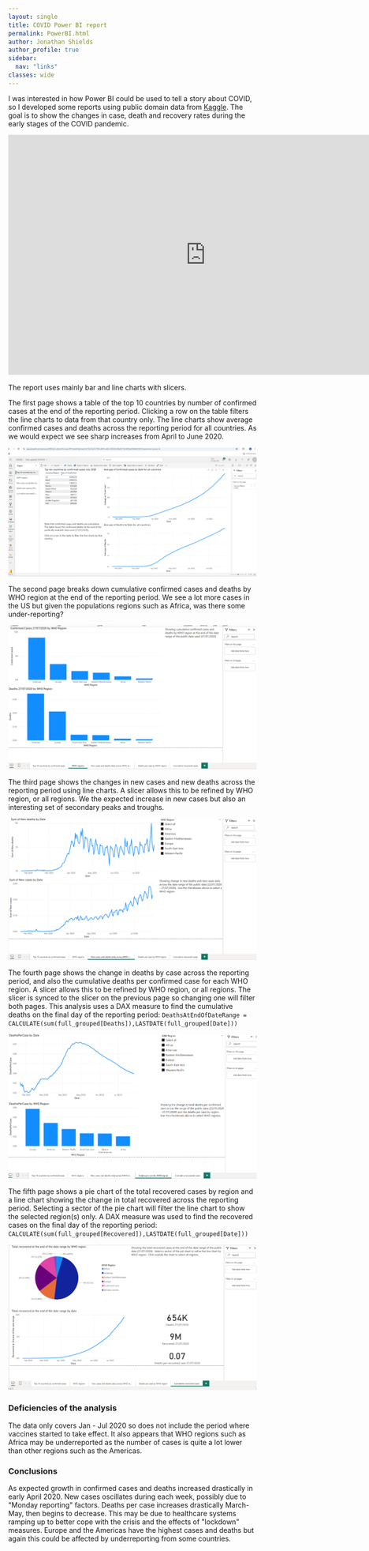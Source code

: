 ```yaml
---
layout: single
title: COVID Power BI report
permalink: PowerBI.html
author: Jonathan Shields
author_profile: true
sidebar:
  nav: "links"
classes: wide
---
```


I was interested in how Power BI could be used to tell a story about COVID, so I developed some reports using public domain data from <a href="https://www.kaggle.com/datasets/imdevskp/corona-virus-report">Kaggle<a/>.  The goal is to show the changes in case, death and recovery rates during the early stages of the COVID pandemic.

<iframe title="COVID2" width="800" height="486" src="https://app.powerbi.com/view?r=eyJrIjoiNTVkMTIwNjgtZjY3MS00ZmVhLTljODUtOTkxY2RjZmY1ODBhIiwidCI6IjZiZjM5YTM1LTMxNjUtNDQ4Ny1iNzk3LWEyODA4NTZmN2VjYyJ9" frameborder="0" allowFullScreen="true"></iframe>

The report uses mainly bar and line charts with slicers. 

The first page shows a table of the top 10 countries by number of confirmed cases at the end of the reporting period.  Clicking a row on the table filters the line charts
to data from that country only.  The line charts show average confirmed cases and deaths across the reporting period for all countries.  As we would expect we see sharp increases from April to June 2020.

![First Page](/assets/images/Page1.png)

The second page breaks down cumulative confirmed cases and deaths by WHO region at the end of the reporting period. We see a lot more cases in the US but given the populations regions such as Africa, was there some under-reporting?

![Second Page](/assets/images/Page2.png)

The third page shows the changes in new cases and new deaths across the reporting period using line charts.  A slicer allows this to be refined by WHO region, or all regions. We the expected increase in new cases but also an interesting set of secondary peaks and troughs.

![Third Page](/assets/images/Page3.png)

The fourth page shows the change in deaths by case across the reporting period, and also the cumulative deaths per confirmed case for each WHO region. A slicer allows this to be refined by WHO region, or all regions. The slicer is synced to the slicer on the previous page so changing one will filter both pages.  This analysis uses a DAX measure to find the cumulative deaths on the final day of the reporting period: 
`DeathsAtEndOfDateRange = CALCULATE(sum(full_grouped[Deaths]),LASTDATE(full_grouped[Date]))`

![Fourth Page](/assets/images/Page4.png)

The fifth page shows a pie chart of the total recovered cases by region and a line chart showing the change in total recovered across the reporting period.  Selecting a sector of the pie chart will filter the line chart to show the selected region(s) only.  A DAX measure was used to find the recovered cases on the final day of the reporting period: `CALCULATE(sum(full_grouped[Recovered]),LASTDATE(full_grouped[Date]))`

![Fifth Page](/assets/images/Page5.png)

### Deficiencies of the analysis

The data only covers Jan - Jul 2020 so does not include the period where vaccines started to take effect.  It also appears that WHO regions such as Africa may be underreported
as the number of cases is quite a lot lower than other regions such as the Americas.

### Conclusions

As expected growth in confirmed cases and deaths increased drastically in early April 2020.  New cases oscillates during each week, possibly due to "Monday reporting" factors. Deaths per case increases drastically March-May, then begins to decrease.  This may be due to healthcare systems ramping up to better cope with the crisis and the effects of "lockdown" measures.  Europe and the Americas have the highest cases and deaths but again this could be affected by underreporting from some countries.


